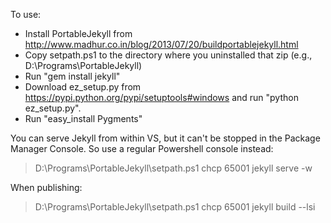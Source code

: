 To use:

- Install PortableJekyll from http://www.madhur.co.in/blog/2013/07/20/buildportablejekyll.html
- Copy setpath.ps1 to the directory where you uninstalled that zip (e.g., D:\Programs\PortableJekyll)
- Run "gem install jekyll"
- Download ez\_setup.py from https://pypi.python.org/pypi/setuptools#windows and run "python ez_setup.py".
- Run "easy_install Pygments"

You can serve Jekyll from within VS, but it can't be stopped in the Package Manager Console. So use a regular Powershell console instead:
> D:\Programs\PortableJekyll\setpath.ps1
> chcp 65001
> jekyll serve -w

When publishing:
> D:\Programs\PortableJekyll\setpath.ps1
> chcp 65001
> jekyll build --lsi
